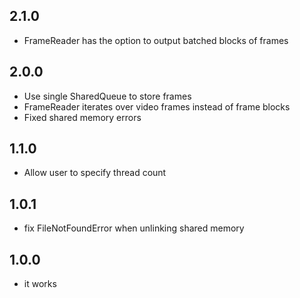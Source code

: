 ## 2.1.0

* FrameReader has the option to output batched blocks of frames

## 2.0.0

* Use single SharedQueue to store frames
* FrameReader iterates over video frames instead of frame blocks
* Fixed shared memory errors

## 1.1.0

* Allow user to specify thread count

## 1.0.1

* fix FileNotFoundError when unlinking shared memory

## 1.0.0

* it works
